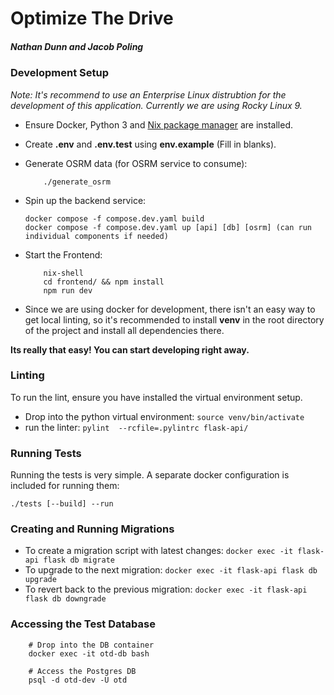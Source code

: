 # Optimize The Drive
##### Nathan Dunn and Jacob Poling

### Development Setup
_Note: It's recommend to use an Enterprise Linux distrubtion for the development of this application. Currently we are using Rocky Linux 9._

- Ensure Docker, Python 3 and [Nix package manager](https://nixos.org/download/) are installed.
- Create **.env** and **.env.test** using **env.example** (Fill in blanks).
- Generate OSRM data (for OSRM service to consume):
    ```
        ./generate_osrm
    ```
- Spin up the backend service: 
    ```
    docker compose -f compose.dev.yaml build
    docker compose -f compose.dev.yaml up [api] [db] [osrm] (can run individual components if needed)
    ```
- Start the Frontend:
    ```
        nix-shell
        cd frontend/ && npm install
        npm run dev
    ```

- Since we are using docker for development, there isn't an easy way to get local linting, so it's recommended to install   **venv** in the root directory of the project and install all dependencies there.

**Its really that easy! You can start developing right away.**

### Linting
To run the lint, ensure you have installed the virtual environment setup.
* Drop into the python virtual environment: `source venv/bin/activate`
* run the linter: `pylint  --rcfile=.pylintrc flask-api/`

### Running Tests
Running the tests is very simple. A separate docker configuration is included for running them:
```
./tests [--build] --run
```

### Creating and Running Migrations
* To create a migration script with latest changes: `docker exec -it flask-api flask db migrate`
* To upgrade to the next migration: `docker exec -it flask-api flask db upgrade`
* To revert back to the previous migration: `docker exec -it flask-api flask db downgrade`

### Accessing the Test Database
```
    # Drop into the DB container
    docker exec -it otd-db bash

    # Access the Postgres DB
    psql -d otd-dev -U otd
```
